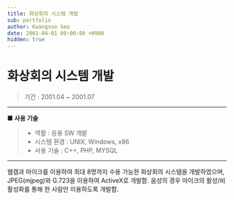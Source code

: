 ```yaml
---
title: 화상회의 시스템 개발
sub: portfolio
author: Kwangsoo Seo
date: 2001-04-01 09:00:00 +0900
hidden: true
---
```


# 화상회의 시스템 개발
> 기간 : 2001.04 ~ 2001.07

---

**■ 사용 기술**

>  * 역활 : 응용 SW 개발
>  * 시스템 환경 : UNIX, Windows, x86
>  * 사용 기술 : C++, PHP, MYSQL

---

웹캠과 마이크를 이용하여 최대 8명까지 수용 가능한 화상회의 시스템을 개발하였으며, JPEG(mjpeg)와 G.723을 이용하여 ActiveX로 개발함. 음성의 경우 마이크의 활성/비활성화를 통해 한 사람만 이용하도록 개발함.